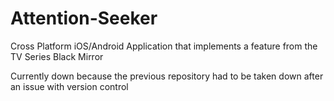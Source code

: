 # Attention-Seeker
Cross Platform iOS/Android Application that implements a feature from the TV Series Black Mirror

Currently down because the previous repository had to be taken down after an issue with version control
